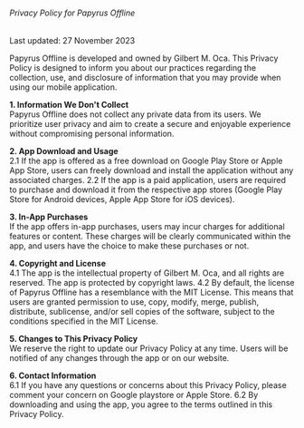 ###### Privacy Policy for Papyrus Offline

Last updated: 27 November 2023

Papyrus Offline is developed and owned by Gilbert M. Oca. This Privacy Policy is designed to inform you about our practices regarding the collection, use, and disclosure of information that you may provide when using our mobile application.

**1. Information We Don't Collect**  
Papyrus Offline does not collect any private data from its users. We prioritize user privacy and aim to create a secure and enjoyable experience without compromising personal information.

**2. App Download and Usage**  
2.1 If the app is offered as a free download on Google Play Store or Apple App Store, users can freely download and install the application without any associated charges.
2.2 If the app is a paid application, users are required to purchase and download it from the respective app stores (Google Play Store for Android devices, Apple App Store for iOS devices).

**3. In-App Purchases**  
If the app offers in-app purchases, users may incur charges for additional features or content. These charges will be clearly communicated within the app, and users have the choice to make these purchases or not.

**4. Copyright and License**  
4.1 The app is the intellectual property of Gilbert M. Oca, and all rights are reserved. The app is protected by copyright laws.
4.2 By default, the license of Papyrus Offline has a resemblance with the MIT License. This means that users are granted permission to use, copy, modify, merge, publish, distribute, sublicense, and/or sell copies of the software, subject to the conditions specified in the MIT License.

**5. Changes to This Privacy Policy**  
We reserve the right to update our Privacy Policy at any time. Users will be notified of any changes through the app or on our website.

**6. Contact Information**  
6.1 If you have any questions or concerns about this Privacy Policy, please comment your concern on Google playstore or Apple Store.
6.2 By downloading and using the app, you agree to the terms outlined in this Privacy Policy.
